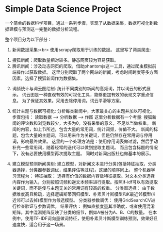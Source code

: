 Simple Data Science Project
=====================================

一个简单的数据科学项目，通过一系列步骤，实现了从数据采集，数据可视化到数据建模与预测这一完整的数据分析流程。

整个项目分为以下部分：

1. 新闻数据采集:\<br>
使用scrapy爬取用于训练的数据。
这里写了两类爬虫:
1) 搜狐新闻：爬取数量相对较多。静态网页较为容易获取。
2) 腾讯新闻：涉及动态网页的爬取，借助phantomjs这一工具，通过爬虫模拟前端操作以获取数据。
这里分别爬取了两个网站的新闻，考虑时间跨度等多方面因素，选择了搜狐新闻作为数据集。

2. 词频统计与词云图绘制:
统计不同类别的新闻的高频词，并以词云的形式展示。
词云图是一种直观有效的可视化工具，能够更加有效的表现文字重点信息。
为了保证其效果，采用去除停用词，词云平滑等方案。

3. 统计主题与数据可视化:
分析每类新闻中，大家最关心的主题并加以可视化。
步骤包括：
   读取数据 --> 分析数据 --> 作图
这里分析数据有一个考量:
   搜狐新闻的评论数和浏览数较少，大多为0，没有采集的意义，不足以当做权重。
   新闻的内容，如上节所述，包含大量的常用词，统计词频，价值不大。
   新闻的标题，包含大量的主题词，可以用来作为关键词，但是仍然存在常用词与停用词，影响最终效果。
   这里的一个处理方法是：使用停用词表做过滤，然后手动补充一些常用词，随着经常的迭代可以做到提取主题词。
   而且包含标题的情况下，没有必要使用模型再次提取主题。
   同时对新闻出版社也做基本的展示。

4. 建立模型预测新闻类别:
建立模型，对新闻文本进行分类(包括特征抽取，分类器选择，分类器参数调优，结果评估等过程)。这里的顺序同上。
整个机器学习流程为：
   特征抽取：
   选择有价值的数据内容做特征提取。对文本分类选择内容作为输入，分别按照词频和逆文本频率进行提取。按照if-idf可以有效提取关键词，而不是使与主题无关的常用词有较高的权重。
   分类器选择：
   由于数据维度高且稀疏，选择逻辑斯蒂回归模型、朴素贝叶斯模型和K最近邻模型(K近邻可以去掉)模型作为候选模型。
   分类器参数调优：
   使用GridSearchCV进行检查验证与参数调优。
   结果评估：
   例如直接度量其准确度，或者使用混淆矩阵。其中混淆矩阵反映了分类的细节，例如A被分为A、B、C的数量。
在本例中，使用TF-IDF词向量做词特征，使用朴素贝叶斯模型训练预测，效果好且速度快，适合用于这一场景。
